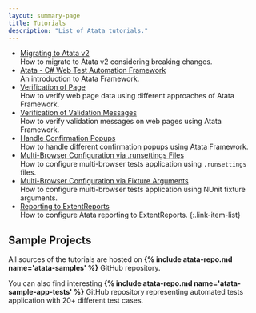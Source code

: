```yaml
---
layout: summary-page
title: Tutorials
description: "List of Atata tutorials."
---
```

* <span class="glyphicon glyphicon-star" aria-hidden="true" style="color: orange"></span> [Migrating to Atata v2](/tutorials/migrating-to-atata-v2/)
  <br>How to migrate to Atata v2 considering breaking changes.
* [Atata - C# Web Test Automation Framework](https://www.codeproject.com/Articles/1158365/Atata-New-Test-Automation-Framework)
  <br>An introduction to Atata Framework.
* [Verification of Page](/tutorials/verification-of-page/)
  <br>How to verify web page data using different approaches of Atata Framework.
* [Verification of Validation Messages](/tutorials/verification-of-validation-messages/)
  <br>How to verify validation messages on web pages using Atata Framework.
* [Handle Confirmation Popups](/tutorials/handle-confirmation-popups/)
  <br>How to handle different confirmation popups using Atata Framework.
* [Multi-Browser Configuration via .runsettings Files](/tutorials/multi-browser-configuration-via-runsettings-files/)
  <br>How to configure multi-browser tests application using `.runsettings` files.
* [Multi-Browser Configuration via Fixture Arguments](/tutorials/multi-browser-configuration-via-fixture-arguments/)
  <br>How to configure multi-browser tests application using NUnit fixture arguments.
* [Reporting to ExtentReports](/tutorials/reporting-to-extentreports/)
  <br>How to configure Atata reporting to ExtentReports.
{:.link-item-list}

## Sample Projects

All sources of the tutorials are hosted on **{% include atata-repo.md name='atata-samples' %}** GitHub repository.

You can also find interesting **{% include atata-repo.md name='atata-sample-app-tests' %}** GitHub repository representing automated tests application with 20+ different test cases.